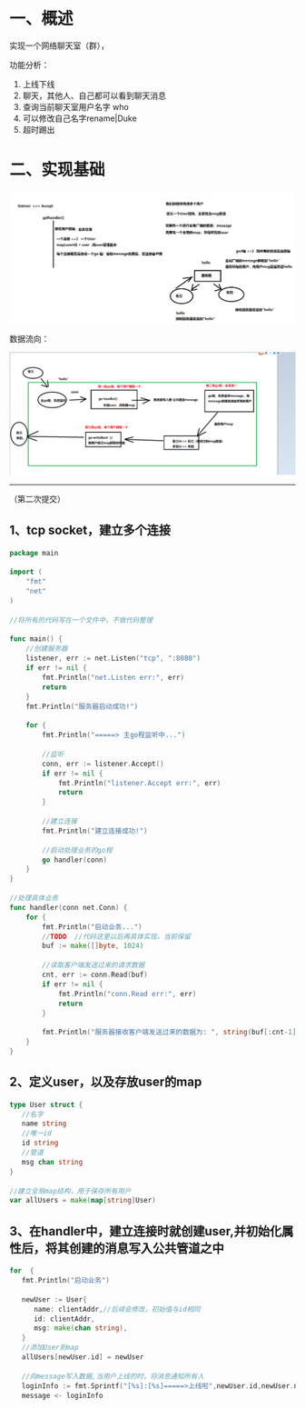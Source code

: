 # 一、概述

实现一个网络聊天室（群），

功能分析：

1. 上线下线
2. 聊天，其他人、自己都可以看到聊天消息
3. 查询当前聊天室用户名字 who
4. 可以修改自己名字rename|Duke
5. 超时踢出

# 二、实现基础

![image-20220913230807594](./image/image-20220913230807594-16630816962851.png)

数据流向：

![1586313422882](image/1586313422882.png)

------

（第二次提交）

## 1、tcp socket，建立多个连接

```go
package main

import (
	"fmt"
	"net"
)

//将所有的代码写在一个文件中，不做代码整理

func main() {
	//创建服务器
	listener, err := net.Listen("tcp", ":8080")
	if err != nil {
		fmt.Println("net.Listen err:", err)
		return
	}
	fmt.Println("服务器启动成功!")

	for {
		fmt.Println("=====> 主go程监听中...")

		//监听
		conn, err := listener.Accept()
		if err != nil {
			fmt.Println("listener.Accept err:", err)
			return
		}

		//建立连接
		fmt.Println("建立连接成功!")

		//启动处理业务的go程
		go handler(conn)
	}
}

//处理具体业务
func handler(conn net.Conn) {
	for {
		fmt.Println("启动业务...")
		//TODO  //代码这里以后再具体实现，当前保留
		buf := make([]byte, 1024)

		//读取客户端发送过来的请求数据
		cnt, err := conn.Read(buf)
		if err != nil {
			fmt.Println("conn.Read err:", err)
			return
		}

		fmt.Println("服务器接收客户端发送过来的数据为: ", string(buf[:cnt-1]), ", cnt:", cnt)
	}
}
```



## 2、定义user，以及存放user的map

```go
type User struct {
   //名字
   name string
   //唯一id
   id string
   //管道
   msg chan string
}

//建立全局map结构，用于保存所有用户
var allUsers = make(map[string]User)
```

## 3、在handler中，建立连接时就创建user,并初始化属性后，将其创建的消息写入公共管道之中

```go
for  {
   fmt.Println("启动业务")

   newUser := User{
      name: clientAddr,//后续会修改，初始值与id相同
      id: clientAddr,
      msg: make(chan string),
   }
   //添加User到map
   allUsers[newUser.id] = newUser

   //向message写入数据,当用户上线的时，将消息通知所有人
   loginInfo := fmt.Sprintf("[%s]:[%s]=====>上线啦",newUser.id,newUser.name)
   message <- loginInfo
```

